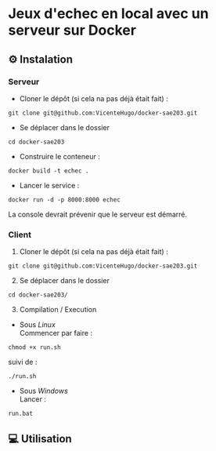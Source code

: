 # Jeux d'echec en local avec un serveur sur Docker



## ⚙️ Instalation
### Serveur

- Cloner le dépôt (si cela na pas déjà était fait) : 
```shell
git clone git@github.com:VicenteHugo/docker-sae203.git
```

- Se déplacer dans le dossier 
```shell
cd docker-sae203
```

- Construire le conteneur :
```shell
docker build -t echec .
```

- Lancer le service :
```shell
docker run -d -p 8000:8000 echec
```

La console devrait prévenir que le serveur est démarré.

### Client
1. Cloner le dépôt (si cela na pas déjà était fait) : 
```shell
git clone git@github.com:VicenteHugo/docker-sae203.git
```

2. Se déplacer dans le dossier 
```shell
cd docker-sae203/
```

3. Compilation / Execution
- Sous *Linux*  
Commencer par faire :
```shell
chmod +x run.sh
```
suivi de :
```shell
./run.sh
```
- Sous *Windows*  
Lancer :
```shell
run.bat
```

## 💻 Utilisation